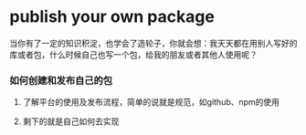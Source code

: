 # publish your own package

当你有了一定的知识积淀，也学会了造轮子，你就会想：我天天都在用别人写好的库或者包，什么时候自己也写一个包，给我的朋友或者其他人使用呢？

### 如何创建和发布自己的包

1. 了解平台的使用及发布流程，简单的说就是规范，如github、npm的使用

2. 剩下的就是自己如何去实现